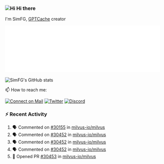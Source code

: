 ### <img src='https://qpluspicture.oss-cn-beijing.aliyuncs.com/6LjjQA/Hi.gif' alt='Hi' width="24"/> Hi there

I'm SimFG, [GPTCache](https://github.com/zilliztech/GPTCache) creator

![Metrics 👋](/metrics.plugin.followup.user.svg)

![SimFG's GitHub stats](https://github-readme-stats.vercel.app/api?username=SimFG&show_icons=true&theme=radical&count_private=true)

📫 How to reach me:

[![Connect on Mail](https://img.shields.io/badge/Ask%20me-anything-1abc9c.svg)](mailto:1142838399@qq.com)
[![Twitter](https://img.shields.io/twitter/follow/FogSim?style=social)](https://twitter.com/FogSim)
[![Discord](https://img.shields.io/discord/1092648432495251507?label=Discord&logo=discord)](https://discord.gg/Q8C6WEjSWV)

### :zap: Recent Activity

<!--START_SECTION:activity-->
1. 🗣 Commented on [#30155](https://github.com/milvus-io/milvus/issues/30155) in [milvus-io/milvus](https://github.com/milvus-io/milvus)
2. 🗣 Commented on [#30452](https://github.com/milvus-io/milvus/issues/30452) in [milvus-io/milvus](https://github.com/milvus-io/milvus)
3. 🗣 Commented on [#30452](https://github.com/milvus-io/milvus/issues/30452) in [milvus-io/milvus](https://github.com/milvus-io/milvus)
4. 🗣 Commented on [#30452](https://github.com/milvus-io/milvus/issues/30452) in [milvus-io/milvus](https://github.com/milvus-io/milvus)
5. 💪 Opened PR [#30453](https://github.com/milvus-io/milvus/pull/30453) in [milvus-io/milvus](https://github.com/milvus-io/milvus)
<!--END_SECTION:activity-->

